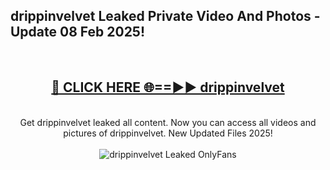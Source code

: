 <h2>drippinvelvet Leaked Private Video And Photos - Update 08 Feb 2025!</h2>
<br>
<div align="center">
<h2><a href="https://cutt.ly/te57wshS" rel="nofollow">🔴 CLICK HERE 🌐==►► drippinvelvet</a></h2>
<br>
Get drippinvelvet leaked all content. Now you can access all videos and pictures of drippinvelvet. New Updated Files 2025!
<br>
<br>
<a href="https://cutt.ly/te57wshS" rel="nofollow" data-target="animated-image.originalLink"><img src="https://i.ibb.co.com/WyWwxjT/player-gif2.gif" alt="drippinvelvet Leaked  OnlyFans" style="max-width: 100%; display: inline-block;" data-target="animated-image.originalImage"></a>
</div>
<br>